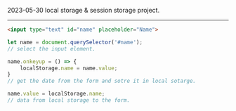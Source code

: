2023-05-30
local storage & session storage project.

----

```html
<input type="text" id="name" placeholder="Name">
```
```js
let name = document.querySelector('#name');
// select the input element.

name.onkeyup = () => {
	localStorage.name = name.value;
}
// get the date from the form and sotre it in local sotarge.

name.value = localStorage.name;
// data from local storage to the form.
```

